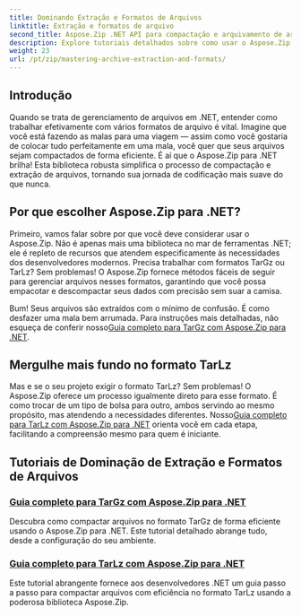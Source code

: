 ```yaml
---
title: Dominando Extração e Formatos de Arquivos
linktitle: Extração e formatos de arquivo
second_title: Aspose.Zip .NET API para compactação e arquivamento de arquivos
description: Explore tutoriais detalhados sobre como usar o Aspose.Zip para .NET para dominar formatos de extração e compactação de arquivos como TarGz e TarLz.
weight: 23
url: /pt/zip/mastering-archive-extraction-and-formats/
---
```

## Introdução

Quando se trata de gerenciamento de arquivos em .NET, entender como trabalhar efetivamente com vários formatos de arquivo é vital. Imagine que você está fazendo as malas para uma viagem — assim como você gostaria de colocar tudo perfeitamente em uma mala, você quer que seus arquivos sejam compactados de forma eficiente. É aí que o Aspose.Zip para .NET brilha! Esta biblioteca robusta simplifica o processo de compactação e extração de arquivos, tornando sua jornada de codificação mais suave do que nunca.

## Por que escolher Aspose.Zip para .NET?

Primeiro, vamos falar sobre por que você deve considerar usar o Aspose.Zip. Não é apenas mais uma biblioteca no mar de ferramentas .NET; ele é repleto de recursos que atendem especificamente às necessidades dos desenvolvedores modernos. Precisa trabalhar com formatos TarGz ou TarLz? Sem problemas! O Aspose.Zip fornece métodos fáceis de seguir para gerenciar arquivos nesses formatos, garantindo que você possa empacotar e descompactar seus dados com precisão sem suar a camisa.

Bum! Seus arquivos são extraídos com o mínimo de confusão. É como desfazer uma mala bem arrumada. Para instruções mais detalhadas, não esqueça de conferir nosso[Guia completo para TarGz com Aspose.Zip para .NET](./comprehensive-guide-to-tar-gz/). 

## Mergulhe mais fundo no formato TarLz

 Mas e se o seu projeto exigir o formato TarLz? Sem problemas! O Aspose.Zip oferece um processo igualmente direto para esse formato. É como trocar de um tipo de bolsa para outro, ambos servindo ao mesmo propósito, mas atendendo a necessidades diferentes. Nosso[Guia completo para TarLz com Aspose.Zip para .NET](./comprehensive-guide-to-tar-lz/) orienta você em cada etapa, facilitando a compreensão mesmo para quem é iniciante.

## Tutoriais de Dominação de Extração e Formatos de Arquivos
### [Guia completo para TarGz com Aspose.Zip para .NET](./comprehensive-guide-to-tar-gz/)
Descubra como compactar arquivos no formato TarGz de forma eficiente usando o Aspose.Zip para .NET. Este tutorial detalhado abrange tudo, desde a configuração do seu ambiente.
### [Guia completo para TarLz com Aspose.Zip para .NET](./comprehensive-guide-to-tar-lz/)
Este tutorial abrangente fornece aos desenvolvedores .NET um guia passo a passo para compactar arquivos com eficiência no formato TarLz usando a poderosa biblioteca Aspose.Zip.